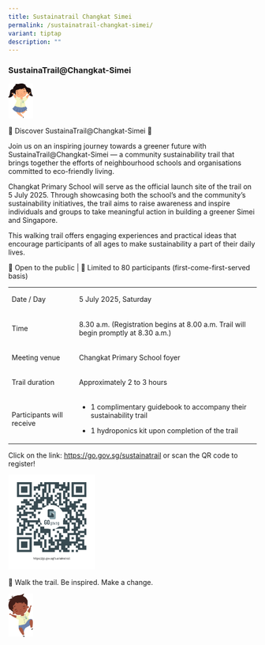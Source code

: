 ```yaml
---
title: Sustainatrail Changkat Simei
permalink: /sustainatrail-changkat-simei/
variant: tiptap
description: ""
---
```

<h3><strong>SustainaTrail@Changkat-Simei</strong></h3>
<p></p>
<div class="isomer-image-wrapper">
<img style="width: 10%;" height="auto" width="100%" alt="" src="/images/Anniversary photo/Chinese_Girl.jpg">
</div>
<p>🌿 Discover SustainaTrail@Changkat-Simei 🌿</p>
<p>Join us on an inspiring journey towards a greener future with SustainaTrail@Changkat-Simei
— a community sustainability trail that brings together the efforts of
neighbourhood schools and organisations committed to eco-friendly living.</p>
<p>Changkat Primary School will serve as the official launch site of the
trail on 5 July 2025. Through showcasing both the school’s and the community’s
sustainability initiatives, the trail aims to raise awareness and inspire
individuals and groups to take meaningful action in building a greener
Simei and Singapore.</p>
<p>This walking trail offers engaging experiences and practical ideas that
encourage participants of all ages to make sustainability a part of their
daily lives.</p>
<p>📍 Open to the public | 👥 Limited to 80 participants (first-come-first-served
basis)</p>
<table style="minWidth: 50px">
<colgroup>
<col>
<col>
</colgroup>
<tbody>
<tr>
<td rowspan="1" colspan="1">
<p>Date / Day</p>
</td>
<td rowspan="1" colspan="1">
<p>5 July 2025, Saturday</p>
</td>
</tr>
<tr>
<td rowspan="1" colspan="1">
<p></p>
<p>Time</p>
</td>
<td rowspan="1" colspan="1">
<p>8.30 a.m. (Registration begins at 8.00 a.m. Trail will begin promptly
at 8.30 a.m.)</p>
</td>
</tr>
<tr>
<td rowspan="1" colspan="1">
<p>Meeting venue</p>
</td>
<td rowspan="1" colspan="1">
<p>Changkat Primary School foyer</p>
</td>
</tr>
<tr>
<td rowspan="1" colspan="1">
<p>Trail duration</p>
</td>
<td rowspan="1" colspan="1">
<p>Approximately 2 to 3 hours</p>
</td>
</tr>
<tr>
<td rowspan="1" colspan="1">
<p>Participants will receive</p>
</td>
<td rowspan="1" colspan="1">
<ul data-tight="true" class="tight">
<li>
<p>1 complimentary guidebook to accompany their sustainability trail</p>
</li>
<li>
<p>1 hydroponics kit upon completion of the trail</p>
</li>
</ul>
</td>
</tr>
</tbody>
</table>
<p></p>
<p>Click on the link: <a href="https://go.gov.sg/sustainatrail" rel="noopener nofollow" target="_blank">https://go.gov.sg/sustainatrail</a> or
scan the QR code to register!
<br>
</p>
<div class="isomer-image-wrapper">
<img style="width: 35%;" height="auto" width="100%" alt="" src="/images/Anniversary photo/60than.png">
</div>
<p>👣 Walk the trail. Be inspired. Make a change.</p>
<p></p>
<div class="isomer-image-wrapper">
<img style="width: 10%;" height="auto" width="100%" alt="" src="/images/Anniversary photo/Indian_Boy.jpg">
</div>
<p></p>
<p></p>